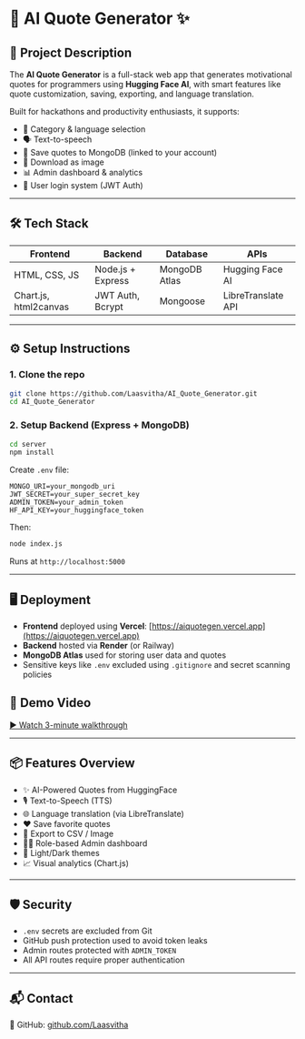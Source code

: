 # 💬 AI Quote Generator ✨


## 🧠 Project Description

The **AI Quote Generator** is a full-stack web app that generates motivational quotes for programmers using **Hugging Face AI**, with smart features like quote customization, saving, exporting, and language translation.

Built for hackathons and productivity enthusiasts, it supports:
- 🎯 Category & language selection
- 🗣️ Text-to-speech
- 💾 Save quotes to MongoDB (linked to your account)
- 🎨 Download as image
- 📊 Admin dashboard & analytics
- 👤 User login system (JWT Auth)

---

## 🛠️ Tech Stack

| Frontend           | Backend             | Database         | APIs             |
|--------------------|---------------------|------------------|------------------|
| HTML, CSS, JS      | Node.js + Express   | MongoDB Atlas    | Hugging Face AI  |
| Chart.js, html2canvas | JWT Auth, Bcrypt  | Mongoose         | LibreTranslate API |

---

## ⚙️ Setup Instructions

### 1. Clone the repo
```bash
git clone https://github.com/Laasvitha/AI_Quote_Generator.git
cd AI_Quote_Generator
````

### 2. Setup Backend (Express + MongoDB)

```bash
cd server
npm install
```

Create `.env` file:

```env
MONGO_URI=your_mongodb_uri
JWT_SECRET=your_super_secret_key
ADMIN_TOKEN=your_admin_token
HF_API_KEY=your_huggingface_token
```

Then:

```bash
node index.js
```

Runs at `http://localhost:5000`

---

## 🖥️ Deployment

* **Frontend** deployed using **Vercel**: [https://aiquotegen.vercel.app](https://aiquotegen.vercel.app)
* **Backend** hosted via **Render** (or Railway)
* **MongoDB Atlas** used for storing user data and quotes
* Sensitive keys like `.env` excluded using `.gitignore` and secret scanning policies


## 🎥 Demo Video

[▶️ Watch 3-minute walkthrough](One_drive_link)

---

## 📦 Features Overview

* ✨ AI-Powered Quotes from HuggingFace
* 🎙️ Text-to-Speech (TTS)
* 🌐 Language translation (via LibreTranslate)
* ❤️ Save favorite quotes
* 📁 Export to CSV / Image
* 🧑‍💻 Role-based Admin dashboard
* 🎨 Light/Dark themes
* 📈 Visual analytics (Chart.js)

---

## 🛡️ Security

* `.env` secrets are excluded from Git
* GitHub push protection used to avoid token leaks
* Admin routes protected with `ADMIN_TOKEN`
* All API routes require proper authentication

---

## 📬 Contact
🔗 GitHub: [github.com/Laasvitha](https://github.com/Laasvitha)

